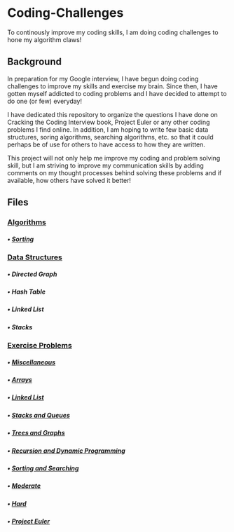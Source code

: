 # Coding-Challenges
To continously improve my coding skills, I am doing coding challenges to hone my algorithm claws!

## Background
In preparation for my Google interview, I have begun doing coding challenges to improve my skills and exercise my brain.
Since then, I have gotten myself addicted to coding problems and I have decided to attempt to do one (or few) everyday!

I have dedicated this repository to organize the questions I have done on Cracking the Coding Interview book, Project Euler or any other coding problems I find online. In addition, I am hoping to write few basic data structures, soring algorithms, searching algorithms, etc. so that it could perhaps be of use for others to have access to how they are written.

This project will not only help me improve my coding and problem solving skill, but I am striving to improve my communication skills by adding comments on my thought processes behind solving these problems and if available, how others have solved it better!


## Files
### [Algorithms](https://github.com/hirokazutei/Coding-Challenges/tree/master/Coding%20Challenges/Lessons/Algorithms)
#####  • [Sorting](https://github.com/hirokazutei/Coding-Challenges/tree/master/Coding%20Challenges/Lessons/Algorithms/Sorting)
### [Data Structures](https://github.com/hirokazutei/Coding-Challenges/tree/master/Coding%20Challenges/Lessons/Data%20Structures)
#####  • Directed Graph
#####  • Hash Table
#####  • Linked List
#####  • Stacks
### [Exercise Problems](https://github.com/hirokazutei/Coding-Challenges/tree/master/Coding%20Challenges/Exercise%20Problems)
#####  • [Miscellaneous](https://github.com/hirokazutei/Coding-Challenges/tree/master/Coding%20Challenges/Exercise%20Problems/0.%20Miscellaneous)
#####  • [Arrays](https://github.com/hirokazutei/Coding-Challenges/tree/master/Coding%20Challenges/Exercise%20Problems/1.%20Arrays)
#####  • [Linked List](https://github.com/hirokazutei/Coding-Challenges/tree/master/Coding%20Challenges/Exercise%20Problems/2.%20Linked%20List)
#####  • [Stacks and Queues](https://github.com/hirokazutei/Coding-Challenges/tree/master/Coding%20Challenges/Exercise%20Problems/3.%20Stack%20and%20Queues)
#####  • [Trees and Graphs](https://github.com/hirokazutei/Coding-Challenges/tree/master/Coding%20Challenges/Exercise%20Problems/4.%20Tree%20and%20Graphs)
#####  • [Recursion and Dynamic Programming](https://github.com/hirokazutei/Coding-Challenges/tree/master/Coding%20Challenges/Exercise%20Problems/8.%20Recursion%20and%20Dynamic%20Programming)
#####  • [Sorting and Searching](https://github.com/hirokazutei/Coding-Challenges/tree/master/Coding%20Challenges/Exercise%20Problems/10.%20Sorting%20and%20Searching)
#####  • [Moderate](https://github.com/hirokazutei/Coding-Challenges/tree/master/Coding%20Challenges/Exercise%20Problems/16.%20Moderate)
#####  • [Hard](https://github.com/hirokazutei/Coding-Challenges/tree/master/Coding%20Challenges/Exercise%20Problems/17.%20Hard)
#####  • [Project Euler](https://github.com/hirokazutei/Coding-Challenges/tree/master/Coding%20Challenges/Exercise%20Problems/Project%20Euler)
